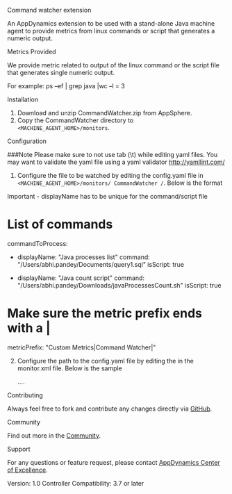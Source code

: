 Command watcher extension

An AppDynamics extension to be used with a stand-alone Java machine agent to provide metrics from linux commands or script that generates a numeric output.

Metrics Provided 

We provide metric related to output of the linux command or the script file that generates single numeric output.

For example: ps –ef | grep java |wc –l = 3

Installation

1. Download and unzip CommandWatcher.zip from AppSphere.
2. Copy the CommandWatcher directory to `<MACHINE_AGENT_HOME>/monitors`.


Configuration 

###Note
Please make sure to not use tab (\t) while editing yaml files. You may want to validate the yaml file using a yaml validator http://yamllint.com/

1. Configure the file to be watched by editing the config.yaml file in `<MACHINE_AGENT_HOME>/monitors/ CommandWatcher /`. Below is the format

Important - displayName has to be unique for the command/script file

# List of commands
commandToProcess:

  - displayName: "Java processes list"
    command: "/Users/abhi.pandey/Documents/query1.sql"
    isScript: true

  - displayName: "Java count script"
    command: "/Users/abhi.pandey/Downloads/javaProcessesCount.sh"
    isScript: true

# Make sure the metric prefix ends with a |
metricPrefix: "Custom Metrics|Command Watcher|"


2. Configure the path to the config.yaml file by editing the <task-arguments> in the monitor.xml file. Below is the sample

     <task-arguments>
         <!-- config file-->
             <argument name="config-file" is-required="true" default-value="monitors/ CommandWatcher /config.yml" />
          ....
     </task-arguments>

Contributing

Always feel free to fork and contribute any changes directly via [GitHub][].

Community 

Find out more in the [Community][].

Support

For any questions or feature request, please contact [AppDynamics Center of Excellence].

Version: 1.0
Controller Compatibility: 3.7 or later

[GitHub]: https://github.com/Appdynamics/Command-Watcher-Extension
[Community]: http://community.appdynamics.com/
[AppDynamics Center of Excellence]: mailto:ace-request@appdynamics.com
